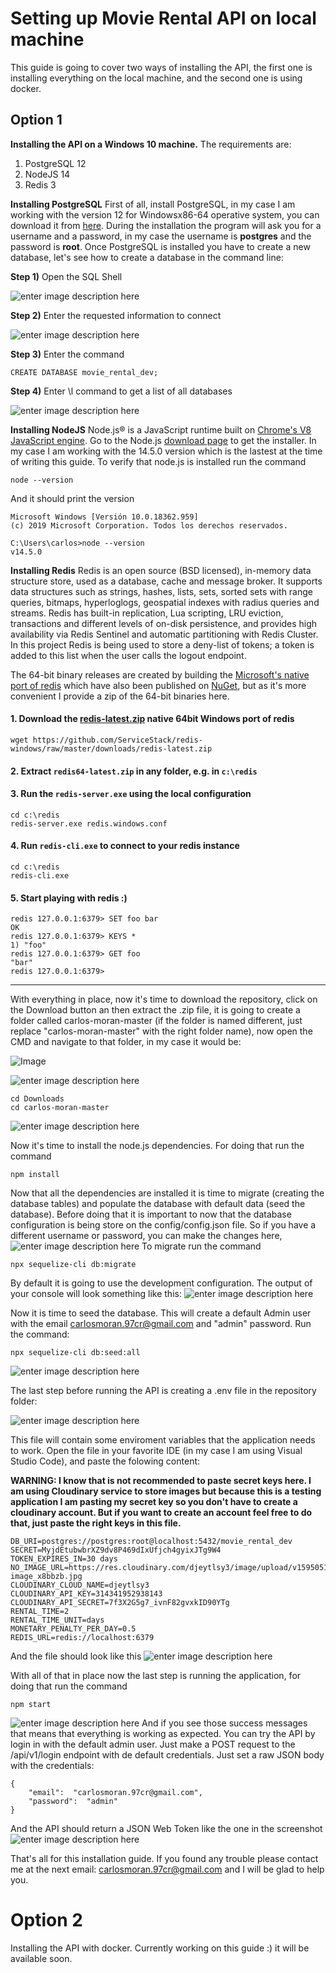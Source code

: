

# Setting up Movie Rental API on local machine

This guide is going to cover two ways of installing the API, the first one is installing everything on the local machine, and the second one is using docker.

## Option 1
**Installing the API on a Windows 10 machine.**
The requirements are:

 1. PostgreSQL 12
 2. NodeJS 14
 3. Redis 3
 
**Installing PostgreSQL**
First of all, install PostgreSQL, in my case I am working with the version 12 for Windowsx86-64 operative system, you can download it from [here](https://www.enterprisedb.com/downloads/postgres-postgresql-downloads).
During the installation the program will ask you for a username and a password, in my case the username is **postgres** and the password is **root**.
Once PostgreSQL is installed you have to create a new database, let's see how to create a database in the command line:

**Step 1)** Open the SQL Shell

![enter image description here](https://lh3.googleusercontent.com/pw/ACtC-3eVVltnr5waLmcpCduhAqASMBpnBrJV_c4uUF0cpbRKLEp7j8JBzpxIDhO-7lQqBJ-kOrSFgzVmRSn3GV-ecC_KGkW9VUPxA_UWs4UfkjQuq7Os10XxtAGR3RS0OtiOoRk9NGJfnN5x6mRpmteVK-Zrsw=w985-h461-no)

**Step 2)** Enter the requested information to connect

![enter image description here](https://lh3.googleusercontent.com/pw/ACtC-3cxLefYXTFlvzi45ZkbFmBSPn0Gnw3wTR1pJ-jgmS0hGrapF9IqclWLz4prqXtOspEcvYK38nXDLw5JleiZ6x256i199iSFV2geuIScnbx34ztmvulQG6X_E7IUj30aBcTRsC2re_R6i3jrwpDFAWqkBQ=w1124-h337-no)

**Step 3)** Enter the command

    CREATE DATABASE movie_rental_dev;

**Step 4)** Enter \l command to get a list of all databases

![enter image description here](https://lh3.googleusercontent.com/pw/ACtC-3epjix7oOfOCTHGVcI9zP6hvJNyD_lsFszVngsN6-yZr2kksS4YSbhyi0YUwSwD4RA48x7zRlTMl-WSrm5ZZT2coXxGd-ZpRx7eoo56-rIdHI0lTa-13nADquBvNqXMWaVyM-ArPD0aYvcckMjhV1yI9A=w1184-h309-no)

**Installing NodeJS**
Node.js® is a JavaScript runtime built on [Chrome's V8 JavaScript engine](https://v8.dev/).
Go to the Node.js [download page](https://nodejs.org/es/download/current/) to get the installer. In my case I am working with the 14.5.0 version which is the lastest at the time of writing this guide. To verify that node.js is installed run the command

    node --version
   And it should print the version
   

    Microsoft Windows [Versión 10.0.18362.959]
    (c) 2019 Microsoft Corporation. Todos los derechos reservados.
    
    C:\Users\carlos>node --version
    v14.5.0

**Installing Redis**
Redis is an open source (BSD licensed), in-memory data structure store, used as a database, cache and message broker. It supports data structures such as strings, hashes, lists, sets, sorted sets with range queries, bitmaps, hyperloglogs, geospatial indexes with radius queries and streams. Redis has built-in replication, Lua scripting, LRU eviction, transactions and different levels of on-disk persistence, and provides high availability via Redis Sentinel and automatic partitioning with Redis Cluster.
In this project Redis is being used to store a deny-list of tokens; a token is added to this list when the user calls the logout endpoint.

The 64-bit binary releases are created by building the [Microsoft's native port of redis](https://github.com/msopentech/redis) which have also been published on [NuGet](http://www.nuget.org/packages/redis-64), but as it's more convenient I provide a zip of the 64-bit binaries here.

#### 1. Download the [redis-latest.zip](https://github.com/ServiceStack/redis-windows/raw/master/downloads/redis-latest.zip) native 64bit Windows port of redis

    wget https://github.com/ServiceStack/redis-windows/raw/master/downloads/redis-latest.zip

#### 2. Extract `redis64-latest.zip` in any folder, e.g. in `c:\redis`

#### 3. Run the `redis-server.exe` using the local configuration

    cd c:\redis
    redis-server.exe redis.windows.conf

#### 4. Run `redis-cli.exe` to connect to your redis instance

    cd c:\redis
    redis-cli.exe

#### 5. Start playing with redis :)

    redis 127.0.0.1:6379> SET foo bar
    OK
    redis 127.0.0.1:6379> KEYS *
    1) "foo"
    redis 127.0.0.1:6379> GET foo
    "bar"
    redis 127.0.0.1:6379>

------
With everything in place, now it's time to download the repository, click on the Download button an then extract the .zip file, it is going to create a folder called carlos-moran-master (if the folder is named different, just replace "carlos-moran-master" with the right folder name), now open the CMD and navigate to that folder, in my case it would be:

![Image](https://lh3.googleusercontent.com/pw/ACtC-3dz_6VvkkmciNizJQSOJuM6b89fSw_Emb9XKouySbkmDPF0fExCpEziMKEeJ4iBfcWy2iZCzGwRTEv_qiNgolral6caRGSnRNXeSc5cCM7EKsRPVTt2m6NTIJoczxsmT5V0E6b_6b6fVnoQ_j2Ovk6BZg=w417-h344-no)

![enter image description here](https://lh3.googleusercontent.com/pw/ACtC-3eqk3UKWwgAr-d83fvKCFWWprT8wqzCyXAZEcQVo7JD4kCJ0HMjpsS-n0mr8PE0jlWNO-Hq9P0T8AiZ4Q28tU-n_zOAZz2X5X2nPa6apIjrhQpPHumeO_xofNfO_v-cTu4F13i30SZMzkoQDZCaewKHVw=w181-h213-no)
   
    cd Downloads
    cd carlos-moran-master

![enter image description here](https://lh3.googleusercontent.com/pw/ACtC-3cEF3SaMWGnLM_BwD4FyKVQX1v9CEo6A4SWAeixIMIU9TsRJkjk3s0tW22Fnf9M02uRFUNbNhGuhTdItyrbpEzhtNfZWZEK8xLY9Raf5y7OjmqT0sttnkQp-SN6OBDIiUb2kBCyWHMU4_xIQwiTWFHJRw=w516-h329-no)

Now it's time to install the node.js dependencies. For doing that run the command

    npm install
Now that all the dependencies are installed it is time to migrate (creating the database tables) and populate the database with default data (seed the database). Before doing that it is important to now that the database configuration is being store on the config/config.json file. So if you have a different username or password, you can make the changes here,
![enter image description here](https://lh3.googleusercontent.com/pw/ACtC-3eVRLwUGHyACZ3Tk8zsbOw-L8AA-FPjnzaMUukws6PCCDCD8O5R2Z3bVZjSsKx-0kc3j6huVyFMhT8LlhvGgUv8Zyo7XBSU-yiWJiReDXl-h1pUiWkS_BwvLIc6LhhgF4hFBXLrgJIvqiAFvQP6J-mXkA=w1148-h563-no)
To migrate run the command

    npx sequelize-cli db:migrate
  By default it is going to use the development configuration.
  The output of your console will look something like this:
  ![enter image description here](https://lh3.googleusercontent.com/pw/ACtC-3dLrmUCow7q_OH0OPuAlTLXn6n2-BA8MQlqXI17bXB4G4QhwfKdfjGv5kwIFMBbI09sNwVZu8TBRRoD0yZMbm23ArZ-G-ZsFu4K-z50krlXj3ACOuAA6cP5i-GU7cW3rEzN2BZ9oQB2WmO5loJFwxa3tw=w1092-h646-no)

Now it is time to seed the database. This will create a default Admin user with the email carlosmoran.97cr@gmail.com and "admin" password.
Run the command:

    npx sequelize-cli db:seed:all
 
![enter image description here](https://lh3.googleusercontent.com/pw/ACtC-3cAiNClkK5MgHi_Z88Y2nsalYyZi6Tcjrk6zvCLZoQ_43B2uJUvg8QR7DC4RNEX_ZPOWL5YFIO2zqr2VYOHa8Eoxgx7O_LaxEWfMSVOHivsn-xhRJct9O2kLzhCm116b9i6eFy5xGH3o8ecUF1vEGrF7g=w725-h245-no)

The last step before running the API is creating a .env file in the repository folder:

![enter image description here](https://lh3.googleusercontent.com/pw/ACtC-3fJoRahsrCFtNkeoWchL_13T9WNP2bmEwX4u2MGotc2q3ebw-sdozmmArAJKhDfVTOUhheq9MnCVWvlGCyp__hgXQQ4_jbXtesqUDT5WTQIYkcv804jOQTocJ4FbKLaYt-K6936JFuaDUAUpGAkKa79OA=w321-h334-no)

This file will contain some enviroment variables that the application needs to work. Open the file in your favorite IDE (in my case I am using Visual Studio Code), and paste the folowing content:

**WARNING: I know that is not recommended to paste secret keys here. I am using Cloudinary service to store images but because this is a testing application I am pasting my secret key so you don't have to create a cloudinary account. But if you want to create an account feel free to do that, just paste the right keys in this file.** 

    DB_URI=postgres://postgres:root@localhost:5432/movie_rental_dev
    SECRET=MyjdEtubwbrXZ9dv8P469dIxUfjch4gyixJTg9W4
    TOKEN_EXPIRES_IN=30 days
    NO_IMAGE_URL=https://res.cloudinary.com/djeytlsy3/image/upload/v1595051229/no-image_x8bbzb.jpg
    CLOUDINARY_CLOUD_NAME=djeytlsy3
    CLOUDINARY_API_KEY=314341952938143
    CLOUDINARY_API_SECRET=7f3X2G5g7_ivnF82gvxkID90YTg
    RENTAL_TIME=2
    RENTAL_TIME_UNIT=days
    MONETARY_PENALTY_PER_DAY=0.5
    REDIS_URL=redis://localhost:6379
And the file should look like this
![enter image description here](https://lh3.googleusercontent.com/pw/ACtC-3cfydjAPKilsTnmdHqbXwJIvtueFTO3vQegLzOykdIBnE771lhrHGLdyg9c47VpA1rM_r3FPBPHcVIiBf96Pj9JBHV8MQWo3tVQ8RwOT9t2-WBqEPxDbUNgnRuFVJGn3_B8PzRQRlJuGZ_HCSZQIofDhQ=w1395-h969-no)

With all of that in place now the last step is running the application, for doing that run the command

    npm start
![enter image description here](https://lh3.googleusercontent.com/pw/ACtC-3fKgjbFzykG2jjUndavqFD-_Sf131FDuVbycKy7tNUcDvdS1iUQEN-Nb2rcHb3yiwVVa4CgZphVzJJS0DJKnWlrC0vxo6Mq7YTkoRLjZ3QL5UtSF2ljCeSZyXtv0bwlRg-0hWhaFoSdz0xCS5PBlBru3w=w894-h268-no)
And if you see those success messages that means that everything is working as expected. You can try the API by login in with the default admin user. Just  make a POST request to the /api/v1/login endpoint with de default credentials. Just set a raw JSON body with the credentials:

    {
		"email":  "carlosmoran.97cr@gmail.com",
		"password":  "admin"
    }
And the API should return a JSON Web Token like the one in the screenshot
![enter image description here](https://lh3.googleusercontent.com/2Zrz5GRKGruSfVhHiv8mrSuKAd7CffOffNJ3rnkzo8xSN1apJXVSWsJ3d4P8R8ktUDjnV3RDoP5u1S1DuBRN1o77GFi7tq3A7U1lIbL5MSVOCHMsYdcpXmpK1-rX4P6T8CJPvjX4BQgIR_kry_ktkG5nXp4bDv_ptVd8oPl5-l3rb9NZdP0CsyIT5Ij3mgfHZicTz_U76HK_oZyT1Io1I-igLxwCWCPSfKNXf8T7Qj20KvEy8TBdfjvYWriO5vtle8BQgZcyJEppMuajAhygcG6WFSZRCrV9sK-AWkANAbCRrUBCH_1KM9l9h8LolNX2QY7_JHdnifhA2li2Ca35nhK0LIjSb_UTb6D0yQN9hOcBLaFTdQHH4cV3uFVIRbLi6ajaF5A8fhSFc-HIGGpEzzgI3crMQarAAAZ-p6DUj1uqWwesmMWgGuXvfZedbCUCDb3dyFTHBn9ETy6usK5HE8ETgRHRuzVCWqRwUmWqI5rebOzc7oxpGyTdfVpptYGqfDgfpnmtx1XdYWJ6IH9HdwQs-egaUbSYUdo-xpsk_rHqball0RHN5w5qY1Aiig3vQlIgxJypd-4IzMQ3IywMK_UWXPUClfFLBgAYUZsZubz2wPfK_n1NuhusLYUY4vFrJO7-lvzlhiif8hBD8C_m_ibivi0sNYOzw5pZGKP0unl6sZeWodThilu8c-hsp6w=w811-h736-no?authuser=0)

That's all for this installation guide. If you found any trouble please contact me at the next email: carlosmoran.97cr@gmail.com and I will be glad to help you.

# Option 2
Installing the API with docker. Currently working on this guide :) it will be available soon.
